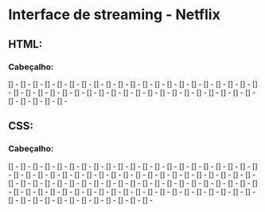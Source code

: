 # Interface de streaming - Netflix

## HTML:

### Cabeçalho:
[] - 
[] - 
[] - 
[] - 
[] - 
[] - 
[] - 
[] - 
[] - 
[] - 
[] - 
[] - 
[] - 
[] - 
[] - 
[] - 
[] - 
[] - 
[] - 
[] - 
[] - 
[] - 
[] - 
[] - 
[] - 
[] - 
[] - 
[] - 
[] - 
[] - 
[] - 
[] - 
[] - 
[] - 
[] - 
[] - 
[] - 
[] - 
[] - 
[] - 
[] - 
[] - 
[] - 
[] - 
[] - 
[] - 

## CSS:

### Cabeçalho:
[] - 
[] - 
[] - 
[] - 
[] - 
[] - 
[] - 
[] - 
[] - 
[] - 
[] - 
[] - 
[] - 
[] - 
[] - 
[] - 
[] - 
[] - 
[] - 
[] - 
[] - 
[] - 
[] - 
[] - 
[] - 
[] - 
[] - 
[] - 
[] - 
[] - 
[] - 
[] - 
[] - 
[] - 
[] - 
[] - 
[] - 
[] - 
[] - 
[] - 
[] - 
[] - 
[] - 
[] - 
[] - 
[] - 
[] - 
[] - 
[] - 
[] - 
[] - 
[] - 
[] - 
[] - 
[] - 
[] - 
[] - 
[] - 
[] - 
[] - 
[] - 
[] - 
[] - 
[] - 
[] - 
[] - 
[] - 
[] - 
[] - 
[] - 
[] - 
[] - 
[] - 
[] - 
[] - 
[] - 
[] - 
[] - 
[] - 
[] - 
[] - 
[] - 
[] - 
[] - 
[] - 
[] - 
[] - 
[] - 
[] - 
[] - 
[] - 
[] - 
[] - 
[] - 